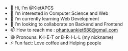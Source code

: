 - 👋 Hi, I’m @KietAPCS
- 👀 I’m interested in Computer Science and Web
- 🌱 I’m currently learning Web Development
- 💞️ I’m looking to collaborate on Backend and Frontend
- 📫 How to reach me : phantuankiet688@gmail.com
- 😄 Pronouns: K-I-E-T or B-R-I-L-L (my nickname)
- ⚡ Fun fact: Love coffee and Helping people

<!---
KietAPCS/KietAPCS is a ✨ special ✨ repository because its `README.md` (this file) appears on your GitHub profile.
You can click the Preview link to take a look at your changes.
--->
